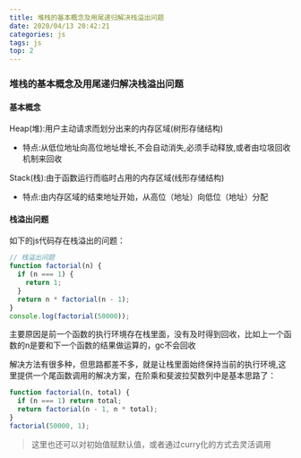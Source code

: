 ```yaml
---
title: 堆栈的基本概念及用尾递归解决栈溢出问题
date: 2020/04/13 20:42:21
categories: js
tags: js
top: 2
---
```

### 堆栈的基本概念及用尾递归解决栈溢出问题

#### 基本概念
Heap(堆):用户主动请求而划分出来的内存区域(树形存储结构)  
+ 特点:从低位地址向高位地址增长,不会自动消失,必须手动释放,或者由垃圾回收机制来回收  

Stack(栈):由于函数运行而临时占用的内存区域(线形存储结构)
+ 特点:由内存区域的结束地址开始，从高位（地址）向低位（地址）分配  

#### 栈溢出问题
如下的js代码存在栈溢出的问题：
```js
// 栈溢出问题
function factorial(n) {
  if (n === 1) {
    return 1;
  }
  return n * factorial(n - 1);
}
console.log(factorial(50000));
```
主要原因是前一个函数的执行环境存在栈里面，没有及时得到回收，比如上一个函数的n是要和下一个函数的结果做运算的，gc不会回收  

解决方法有很多种，但思路都差不多，就是让栈里面始终保持当前的执行环境,这里提供一个尾函数调用的解决方案，在阶乘和斐波拉契数列中是基本思路了：
```js
function factorial(n, total) {
  if (n === 1) return total;
  return factorial(n - 1, n * total);
}
factorial(50000, 1);
```
> 这里也还可以对初始值赋默认值，或者通过curry化的方式去灵活调用
